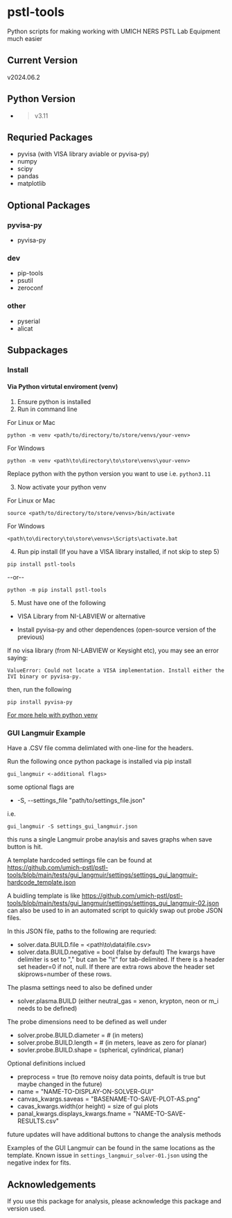 # pstl-tools
Python scripts for making working with UMICH NERS PSTL Lab Equipment much easier

## Current Version
v2024.06.2

## Python Version
- >v3.11

## Requried Packages
- pyvisa (with VISA library aviable or pyvisa-py)
- numpy
- scipy
- pandas
- matplotlib
## Optional Packages
### pyvisa-py
- pyvisa-py
### dev
- pip-tools
- psutil
- zeroconf
### other
- pyserial
- alicat

## Subpackages
### Install
#### Via Python virtutal enviroment (venv)
1. Ensure python is installed
2. Run in command line

For Linux or Mac

```
python -m venv <path/to/directory/to/store/venvs/your-venv>
```

For Windows

```
python -m venv <path\to\directory\to\store\venvs\your-venv>
```

Replace python with the python version you want to use i.e. ```python3.11```

3. Now activate your python venv

For Linux or Mac

```
source <path/to/directory/to/store/venvs>/bin/activate
```

For Windows

```
<path\to\directory\to\store\venvs>\Scripts\activate.bat
```

4. Run pip install (If you have a VISA library installed, if not skip to step 5)

```
pip install pstl-tools
```

--or--

```
python -m pip install pstl-tools
```


5. Must have one of the following

- VISA Library from NI-LABVIEW or alternative

- Install pyvisa-py and other dependences (open-source version of the previous)

If no visa library (from NI-LABVIEW or Keysight etc), you may see an error saying:

```
ValueError: Could not locate a VISA implementation. Install either the IVI binary or pyvisa-py.
```

then, run the following

```
pip install pyvisa-py
```

[For more help with python venv](https://docs.python.org/3/library/venv.html)

### GUI Langmuir Example
Have a .CSV file comma delimlated with one-line for the headers.

Run the following once python package is installed via pip install

```
gui_langmuir <-additional flags> 
```

some optional flags are
  - -S, --settings_file "path/to/settings_file.json"

i.e.
```
gui_langmuir -S settings_gui_langmuir.json
```

this runs a single Langmuir probe anaylsis and saves graphs when save button is hit.

A template hardcoded settings file can be found at 
https://github.com/umich-pstl/pstl-tools/blob/main/tests/gui_langmuir/settings/settings_gui_langmuir-hardcode_template.json

A buidling template is like 
https://github.com/umich-pstl/pstl-tools/blob/main/tests/gui_langmuir/settings/settings_gui_langmuir-02.json
can also be used to in an automated script to quickly swap out probe JSON files.

In this JSON file, paths to the following are requried:
- solver.data.BUILD.file = <path\to\data\file.csv>
- solver.data.BUILD.negative = bool (false by default)
The kwargs have delimiter is set to "," but can be "\t" for tab-delimited. If there is a header set header=0 if not, null. If there are extra rows above the header set skiprows=number of these rows.

The plasma settings need to also be defined under
- solver.plasma.BUILD (either neutral_gas = xenon, krypton, neon or m_i needs to be defined)

The probe dimensions need to be defined as well under 
- solver.probe.BUILD.diameter = # (in meters)
- solver.probe.BUILD.length = # (in meters, leave as zero for planar)
- sovler.probe.BUILD.shape = (spherical, cylindrical, planar)

Optional definitions inclued
- preprocess = true (to remove noisy data points, default is true but maybe changed in the future) 
- name = "NAME-TO-DISPLAY-ON-SOLVER-GUI"
- canvas_kwargs.saveas = "BASENAME-TO-SAVE-PLOT-AS.png"
- cavas_kwargs.width(or height) = size of gui plots
- panal_kwargs.displays_kwargs.fname = "NAME-TO-SAVE-RESULTS.csv"


future updates will have additional buttons to change the analysis methods

Examples of the GUI Langmuir can be found in the same locations as the template.
Known issue in 
`settings_langmuir_solver-01.json`
using the negative index for fits.

## Acknowledgements
If you use this package for analysis, please acknowledge this package and version used.